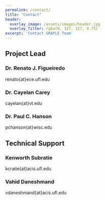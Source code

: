 ```yaml
---
permalink: /contact/
title: "Contact"
header:
  overlay_image: /assets/images/header.jpg
  overlay_filter: rgba(0, 127, 127, 0.75)
excerpt: 'Contact GRAPLE Team'
---
```

## Project Lead

### Dr. Renato J. Figueiredo

<i class="fa fa-envelope-o"></i> renato{at}ece.ufl.edu

### Dr. Cayelan Carey

<i class="fa fa-envelope-o"></i> cayelan{at}vt.edu

### Dr. Paul C. Hanson

<i class="fa fa-envelope-o"></i> pchanson{at}wisc.edu

## Technical Support

### Kenworth Subratie

<i class="fa fa-envelope-o"></i> kcratie{at}acis.ufl.edu

### Vahid Daneshmand

<i class="fa fa-envelope-o"></i> vdaneshmand{at}acis.ufl.edu